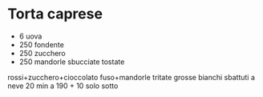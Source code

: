# Torta caprese

- 6 uova
- 250 fondente
- 250 zucchero
- 250 mandorle sbucciate tostate

rossi+zucchero+cioccolato fuso+mandorle tritate grosse
bianchi sbattuti a neve
20 min a 190 + 10 solo sotto
